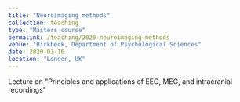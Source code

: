 ```yaml
---
title: "Neuroimaging methods"
collection: teaching
type: "Masters course"
permalink: /teaching/2020-neuroimaging-methods
venue: "Birkbeck, Department of Psychological Sciences"
date: 2020-03-16
location: "London, UK"
---
```


Lecture on "Principles and applications of EEG, MEG, and intracranial recordings"
